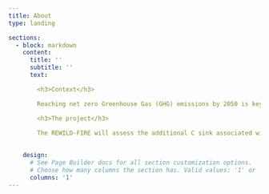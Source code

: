 ```yaml
---
title: About
type: landing

sections:
  - block: markdown
    content:
      title: ''
      subtitle: ''
      text:

        <h3>Context</h3>

        Reaching net zero Greenhouse Gas (GHG) emissions by 2050 is key to limit global warming to 1.5°C, and requires in all scenarios active carbon dioxide (CO2) removal (CDR). Nature-based solutions (NBS) offer low-cost options for CDR, which need to be better identified, assessed for their carbon (C) sink potential, and upscaled. NBS include increased protection, restoration, and improved management of forest ecosystems. Rewilding strategies, such as natural reforestation on marginal lands or renaturalization of forests where human action has been interrupted (i.e. "proforestation"), also offer opportunities to increase C sinks. On the other hand, rewilding may also generate unintended consequences, such as increased fire hazard and loss of C through wildfire emissions.

        <h3>The project</h3>
        
        The REWILD-FIRE will assess the additional C sink associated with promoting reforestation on former agricultural land and proforestation of existing forests. The project will assess tradeoffs between increased biomass C and potential C losses from wildfire emissions and compare choices regarding the spatial planning of reforestation and proforestation throughout the Italian Alps. The project will strive to achieve three specific objectives.

    
    design:
      # See Page Builder docs for all section customization options.
      # Choose how many columns the section has. Valid values: '1' or '2'.
      columns: '1'
---
```

